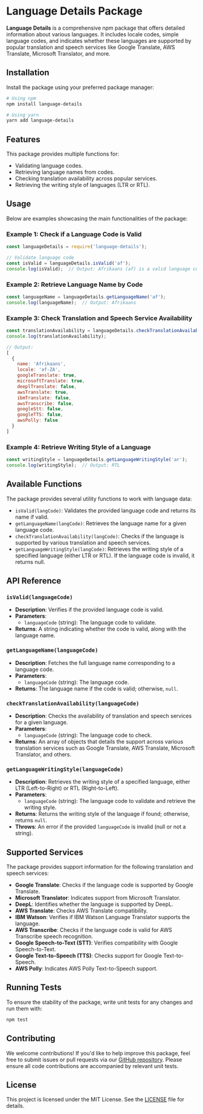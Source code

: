 
# Language Details Package

**Language Details** is a comprehensive npm package that offers detailed information about various languages. It includes locale codes, simple language codes, and indicates whether these languages are supported by popular translation and speech services like Google Translate, AWS Translate, Microsoft Translator, and more.

## Installation

Install the package using your preferred package manager:

```bash
# Using npm
npm install language-details

# Using yarn
yarn add language-details
```

## Features

This package provides multiple functions for:

- Validating language codes.
- Retrieving language names from codes.
- Checking translation availability across popular services.
- Retrieving the writing style of languages (LTR or RTL).

## Usage

Below are examples showcasing the main functionalities of the package:

### Example 1: Check if a Language Code is Valid

```javascript
const languageDetails = require('language-details');

// Validate language code
const isValid = languageDetails.isValid('af');
console.log(isValid);  // Output: Afrikaans (af) is a valid language code.
```

### Example 2: Retrieve Language Name by Code

```javascript
const languageName = languageDetails.getLanguageName('af');
console.log(languageName);  // Output: Afrikaans
```

### Example 3: Check Translation and Speech Service Availability

```javascript
const translationAvailability = languageDetails.checkTranslationAvailability('af');
console.log(translationAvailability);

// Output:
[
  {
    name: 'Afrikaans',
    locale: 'af-ZA',
    googleTranslate: true,
    microsoftTranslate: true,
    deeplTranslate: false,
    awsTranslate: true,
    ibmTranslate: false,
    awsTranscribe: false,
    googleStt: false,
    googleTTS: false,
    awsPolly: false
  }
]
```

### Example 4: Retrieve Writing Style of a Language

```javascript
const writingStyle = languageDetails.getLanguageWritingStyle('ar');
console.log(writingStyle);  // Output: RTL
```

## Available Functions

The package provides several utility functions to work with language data:

- `isValid(langCode)`: Validates the provided language code and returns its name if valid.
- `getLanguageName(langCode)`: Retrieves the language name for a given language code.
- `checkTranslationAvailability(langCode)`: Checks if the language is supported by various translation and speech services.
- `getLanguageWritingStyle(langCode)`: Retrieves the writing style of a specified language (either LTR or RTL). If the language code is invalid, it returns null.

## API Reference

### `isValid(languageCode)`

- **Description**: Verifies if the provided language code is valid.
- **Parameters**: 
  - `languageCode` (string): The language code to validate.
- **Returns**: A string indicating whether the code is valid, along with the language name.

### `getLanguageName(languageCode)`

- **Description**: Fetches the full language name corresponding to a language code.
- **Parameters**:
  - `languageCode` (string): The language code.
- **Returns**: The language name if the code is valid; otherwise, `null`.

### `checkTranslationAvailability(languageCode)`

- **Description**: Checks the availability of translation and speech services for a given language.
- **Parameters**:
  - `languageCode` (string): The language code to check.
- **Returns**: An array of objects that details the support across various translation services such as Google Translate, AWS Translate, Microsoft Translator, and others.

### `getLanguageWritingStyle(languageCode)`

- **Description**: Retrieves the writing style of a specified language, either LTR (Left-to-Right) or RTL (Right-to-Left).
- **Parameters**:
  - `languageCode` (string): The language code to validate and retrieve the writing style.
- **Returns**: Returns the writing style of the language if found; otherwise, returns `null`.
- **Throws**: An error if the provided `languageCode` is invalid (null or not a string).

## Supported Services

The package provides support information for the following translation and speech services:

- **Google Translate**: Checks if the language code is supported by Google Translate.
- **Microsoft Translator**: Indicates support from Microsoft Translator.
- **DeepL**: Identifies whether the language is supported by DeepL.
- **AWS Translate**: Checks AWS Translate compatibility.
- **IBM Watson**: Verifies if IBM Watson Language Translator supports the language.
- **AWS Transcribe**: Checks if the language code is valid for AWS Transcribe speech recognition.
- **Google Speech-to-Text (STT)**: Verifies compatibility with Google Speech-to-Text.
- **Google Text-to-Speech (TTS)**: Checks support for Google Text-to-Speech.
- **AWS Polly**: Indicates AWS Polly Text-to-Speech support.

## Running Tests

To ensure the stability of the package, write unit tests for any changes and run them with:

```bash
npm test
```

## Contributing

We welcome contributions! If you'd like to help improve this package, feel free to submit issues or pull requests via our [GitHub repository](#). Please ensure all code contributions are accompanied by relevant unit tests.

## License

This project is licensed under the MIT License. See the [LICENSE](./LICENSE) file for details.
